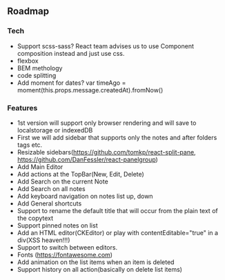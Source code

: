 ## Roadmap

### Tech
- Support scss-sass? React team advises us to use Component composition instead and just use css.
- flexbox
- BEM methology
- code splitting
- Add moment for dates? var timeAgo = moment(this.props.message.createdAt).fromNow()

### Features
- 1st version will support only browser rendering and will save to localstorage or indexedDB
- First we will add sidebar that supports only the notes and after folders tags etc.
- Resizable sidebars(https://github.com/tomkp/react-split-pane, https://github.com/DanFessler/react-panelgroup)
- Add Main Editor
- Add actions at the TopBar(New, Edit, Delete)
- Add Search on the current Note
- Add Search on all notes
- Add keyboard navigation on notes list up, down
- Add General shortcuts
- Support to rename the default title that will occur from the plain text of the copytext
- Support pinned notes on list
- Add an HTML editor(CKEditor) or play with contentEditable="true" in a div(XSS heaven!!!)
- Support to switch between editors.
- Fonts (https://fontawesome.com)
- Add animation on the list items when an item is deleted
- Support history on all action(basically on delete list items)